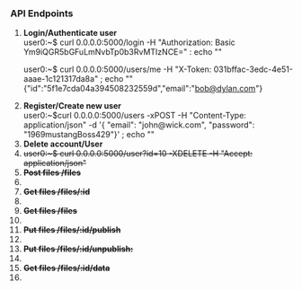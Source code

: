 <h3>API Endpoints</h3>

<ol>

<li><b>Login/Authenticate user</b></li>
user0:~$ curl 0.0.0.0:5000/login -H "Authorization: Basic Ym9iQGR5bGFuLmNvbTp0b3RvMTIzNCE=" : echo ""

user0:~$ curl 0.0.0.0:5000/users/me -H "X-Token: 031bffac-3edc-4e51-aaae-1c121317da8a" ; echo ""
{"id":"5f1e7cda04a394508232559d","email":"bob@dylan.com"}

<li><b>Register/Create new user</b></li>
user0:~$curl 0.0.0.0:5000/users -xPOST -H "Content-Type: application/json" -d '{ "email": "john@wick.com", "password": "1969mustangBoss429"}' ; echo ""

<li><b>Delete account/User</b><li>
<s> 
user0:~$ curl 0.0.0.0:5000/user?id=10 -XDELETE -H "Accept: application/json"
<li><b>Post files /files</b><li>
<li><b>Get files /files/:id</b><li>
<li><b>Get files /files</b><li>


<li><b>Put files /files/:id/publish</b><li>
<li><b>Put files /files/:id/unpublish:</b><li>
<li><b>Get files /files/:id/data</b><li>
</ol>
